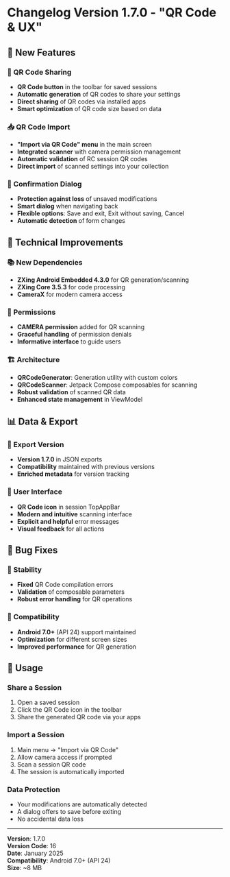 # Changelog Version 1.7.0 - "QR Code & UX"

## 🎯 New Features

### 📱 QR Code Sharing
- **QR Code button** in the toolbar for saved sessions
- **Automatic generation** of QR codes to share your settings
- **Direct sharing** of QR codes via installed apps
- **Smart optimization** of QR code size based on data

### 📥 QR Code Import
- **"Import via QR Code" menu** in the main screen
- **Integrated scanner** with camera permission management
- **Automatic validation** of RC session QR codes
- **Direct import** of scanned settings into your collection

### 💾 Confirmation Dialog
- **Protection against loss** of unsaved modifications
- **Smart dialog** when navigating back
- **Flexible options**: Save and exit, Exit without saving, Cancel
- **Automatic detection** of form changes

## 🔧 Technical Improvements

### 📚 New Dependencies
- **ZXing Android Embedded 4.3.0** for QR generation/scanning
- **ZXing Core 3.5.3** for code processing
- **CameraX** for modern camera access

### 🔐 Permissions
- **CAMERA permission** added for QR scanning
- **Graceful handling** of permission denials
- **Informative interface** to guide users

### 🏗️ Architecture
- **QRCodeGenerator**: Generation utility with custom colors
- **QRCodeScanner**: Jetpack Compose composables for scanning
- **Robust validation** of scanned QR data
- **Enhanced state management** in ViewModel

## 📊 Data & Export

### 🔄 Export Version
- **Version 1.7.0** in JSON exports
- **Compatibility** maintained with previous versions
- **Enriched metadata** for version tracking

### 🎨 User Interface
- **QR Code icon** in session TopAppBar
- **Modern and intuitive** scanning interface
- **Explicit and helpful** error messages
- **Visual feedback** for all actions

## 🐛 Bug Fixes

### 🔧 Stability
- **Fixed** QR Code compilation errors
- **Validation** of composable parameters
- **Robust error handling** for QR operations

### 📱 Compatibility
- **Android 7.0+** (API 24) support maintained
- **Optimization** for different screen sizes
- **Improved performance** for QR generation

## 🚀 Usage

### Share a Session
1. Open a saved session
2. Click the QR Code icon in the toolbar
3. Share the generated QR code via your apps

### Import a Session
1. Main menu → "Import via QR Code"
2. Allow camera access if prompted
3. Scan a session QR code
4. The session is automatically imported

### Data Protection
- Your modifications are automatically detected
- A dialog offers to save before exiting
- No accidental data loss

---

**Version**: 1.7.0  
**Version Code**: 16  
**Date**: January 2025  
**Compatibility**: Android 7.0+ (API 24)  
**Size**: ~8 MB